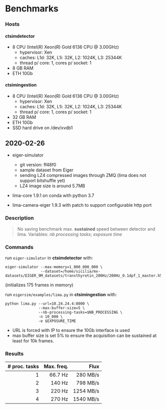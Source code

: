 # Benchmarks

### Hosts

#### ctsimdetector

* 8 CPU (Intel(R) Xeon(R) Gold 6136 CPU @ 3.00GHz)
  * hypervisor: Xen
  * caches: L1d: 32K, L1i: 32K, L2: 1024K, L3: 25344K
  * thread p/ core: 1, cores p/ socket: 1
* 8 GB RAM
* ETH 10Gb

#### ctsimingestion

* 8 CPU (Intel(R) Xeon(R) Gold 6136 CPU @ 3.00GHz)
  * hypervisor: Xen
  * caches: L1d: 32K, L1i: 32K, L2: 1024K, L3: 25344K
  * thread p/ core: 1, cores p/ socket: 1
* 32 GB RAM
* ETH 10Gb
* SSD hard drive on /dev/xvdb1

## 2020-02-26

* eiger-simulator
  *  git version: ff48f0
  * sample dataset from Eiger
  * sending LZ4 compressed images through ZMQ (lima does not support bitshuffle yet)
  * LZ4 image size is around 5.7MB

* lima-core 1.9.1 on conda with python 3.7
* lima-camera-eiger 1.9.3 with patch to support configurable http port

### Description

> No saving benchmark max. **sustained** speed between detector and lima.
> Variables: *nb processing tasks*; *exposure time*

### Commands

run `eiger-simulator` in **ctsimdetector** with:

```
eiger-simulator --max-memory=1_000_000_000 \
                --dataset=/home/sicilia/mx-datasets/EIGER_9M_datasets/transthyretin_200Hz/200Hz_0.1dpf_1_master.h5
```

(initializes 175 frames in memory)

run `eigersim/examples/lima.py` in **ctsimingestion** with:

```
python lima.py --url=10.24.24.4:8000 \
               --max-buffer-size=5 \
               --nb-processing-tasks=$NB_PROCESSING \
               -n 10_000 \
               -e $EXPOSURE_TIME
```
* URL is forced with IP to ensure the 10Gb interface is used
* max buffer size is set 5% to ensure the acquisition can be sustained at least for 10k frames.

### Results

| # proc. tasks | Max. freq. | Flux |
| ---:| -------:| ---------:|
|  1  | 66.7 Hz |  280 MB/s |
|  2  |  140 Hz |  798 MB/s |
|  3  |  220 Hz | 1254 MB/s |
|  4  |  270 Hz | 1540 MB/s |
